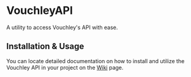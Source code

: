# VouchleyAPI
A utility to access Vouchley's API with ease.

## Installation & Usage
You can locate detailed documentation on how to install and utilize the Vouchley API in your project on the [Wiki](https://github.com/cameronbowe/VouchleyAPI/wiki) page.

